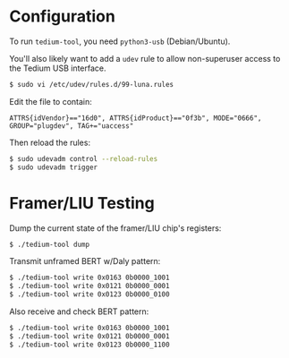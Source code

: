 
# Configuration

To run `tedium-tool`, you need `python3-usb` (Debian/Ubuntu).

You'll also likely want to add a `udev` rule to allow non-superuser access to the Tedium USB interface.

```bash
$ sudo vi /etc/udev/rules.d/99-luna.rules
```

Edit the file to contain:

```udev
ATTRS{idVendor}=="16d0", ATTRS{idProduct}=="0f3b", MODE="0666", GROUP="plugdev", TAG+="uaccess"
```

Then reload the rules:

```bash
$ sudo udevadm control --reload-rules
$ sudo udevadm trigger
```

# Framer/LIU Testing

Dump the current state of the framer/LIU chip's registers:

```bash
$ ./tedium-tool dump
```

Transmit unframed BERT w/Daly pattern:

```bash
$ ./tedium-tool write 0x0163 0b0000_1001
$ ./tedium-tool write 0x0121 0b0000_0001
$ ./tedium-tool write 0x0123 0b0000_0100
```

Also receive and check BERT pattern:

```bash
$ ./tedium-tool write 0x0163 0b0000_1001
$ ./tedium-tool write 0x0121 0b0000_0001
$ ./tedium-tool write 0x0123 0b0000_1100
```
